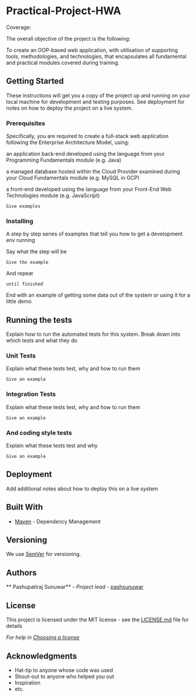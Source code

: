 # Practical-Project-HWA

Coverage: 

The overall objective of the project is the following: 

To create an OOP-based web application, with utilisation of supporting tools, methodologies, and technologies, that encapsulates all fundamental and practical modules covered during training. 

## Getting Started

These instructions will get you a copy of the project up and running on your local machine for development and testing purposes. See deployment for notes on how to deploy the project on a live system.

### Prerequisites

Specifically, you are required to create a full-stack web application following the Enterprise Architecture Model, using: 

an application back-end developed using the language from your Programming Fundamentals module (e.g. Java) 

a managed database hosted within the Cloud Provider examined during your Cloud Fundamentals module (e.g. MySQL in GCP) 

a front-end developed using the language from your Front-End Web Technologies module (e.g. JavaScript) 

```
Give examples
```

### Installing

A step by step series of examples that tell you how to get a development env running

Say what the step will be

```
Give the example
```

And repeat

```
until finished
```

End with an example of getting some data out of the system or using it for a little demo

## Running the tests

Explain how to run the automated tests for this system. Break down into which tests and what they do

### Unit Tests 

Explain what these tests test, why and how to run them

```
Give an example
```

### Integration Tests 
Explain what these tests test, why and how to run them

```
Give an example
```

### And coding style tests

Explain what these tests test and why

```
Give an example
```

## Deployment

Add additional notes about how to deploy this on a live system

## Built With

* [Maven](https://maven.apache.org/) - Dependency Management

## Versioning

We use [SemVer](http://semver.org/) for versioning.

## Authors

** Pashupatiraj Sunuwar** - *Project lead* - [pashsunuwar](https://github.com/pashsunuwar)


## License

This project is licensed under the MIT license - see the [LICENSE.md](LICENSE.md) file for details 

*For help in [Choosing a license](https://choosealicense.com/)*

## Acknowledgments

* Hat-tip to anyone whose code was used
* Shout-out to anyone who helped you out
* Inspiration
* etc.
